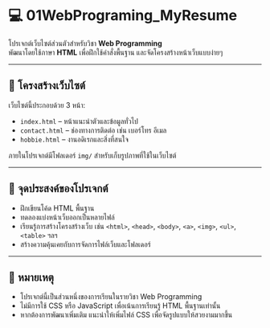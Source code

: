 # 💻 01WebPrograming_MyResume

โปรเจกต์เว็บไซต์ส่วนตัวสำหรับวิชา **Web Programming**  
พัฒนาโดยใช้ภาษา **HTML** เพื่อฝึกใช้คำสั่งพื้นฐาน และจัดโครงสร้างหน้าเว็บแบบง่ายๆ

---

## 📁 โครงสร้างเว็บไซต์

เว็บไซต์นี้ประกอบด้วย 3 หน้า:

- `index.html` – หน้าแนะนำตัวและข้อมูลทั่วไป  
- `contact.html` – ช่องทางการติดต่อ เช่น เบอร์โทร อีเมล  
- `hobbie.html` – งานอดิเรกและสิ่งที่สนใจ  

ภายในโปรเจกต์มีโฟลเดอร์ `img/` สำหรับเก็บรูปภาพที่ใช้ในเว็บไซต์

---

## 🎯 จุดประสงค์ของโปรเจกต์

- ฝึกเขียนโค้ด HTML พื้นฐาน
- ทดลองแบ่งหน้าเว็บออกเป็นหลายไฟล์
- เรียนรู้การสร้างโครงสร้างเว็บ เช่น `<html>`, `<head>`, `<body>`, `<a>`, `<img>`, `<ul>`, `<table>` ฯลฯ
- สร้างความคุ้นเคยกับการจัดการไฟล์เว็บและโฟลเดอร์

---
## 📌 หมายเหตุ

- โปรเจกต์นี้เป็นส่วนหนึ่งของการเรียนในรายวิชา Web Programming  
- ไม่มีการใช้ CSS หรือ JavaScript เพื่อเน้นการเรียนรู้ HTML พื้นฐานเท่านั้น  
- หากต้องการพัฒนาเพิ่มเติม แนะนำให้เพิ่มไฟล์ CSS เพื่อจัดรูปแบบให้สวยงามมากขึ้น

